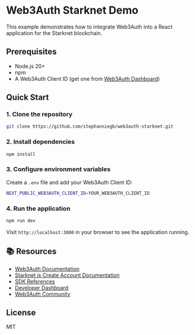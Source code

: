 # Web3Auth Starknet Demo

This example demonstrates how to integrate Web3Auth into a React application for the Starknet blockchain.

## Prerequisites

- Node.js 20+
- npm
- A Web3Auth Client ID (get one from [Web3Auth Dashboard](https://dashboard.web3auth.io))

## Quick Start

### 1. Clone the repository

```bash
git clone https://github.com/stephanniegb/web3auth-starknet.git
```

### 2. Install dependencies

```bash
npm install
```

### 3. Configure environment variables

Create a `.env` file and add your Web3Auth Client ID:

```bash
NEXT_PUBLIC_WEB3AUTH_CLIENT_ID=YOUR_WEB3AUTH_CLIENT_ID
```

### 4. Run the application

```bash
npm run dev
```

Visit `http://localhost:3000` in your browser to see the application running.

## 📚 Resources

- [Web3Auth Documentation](https://web3auth.io/docs/connect-blockchain/other/starknet)
- [Starknet js Create Account Documentation](https://starknetjs.com/docs/guides/create_account)
- [SDK References](https://web3auth.io/docs/sdk)
- [Developer Dashboard](https://dashboard.web3auth.io)
- [Web3Auth Community](https://web3auth.io/community)

## License

MIT
